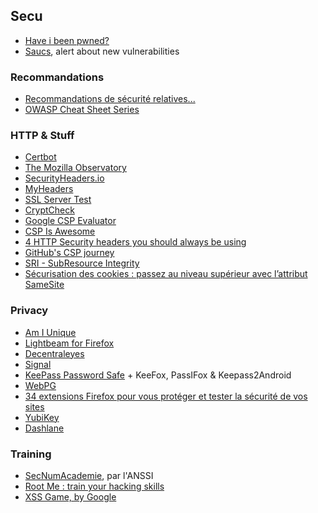 ## Secu

* [Have i been pwned?](https://haveibeenpwned.com/)
* [Saucs](https://www.saucs.com/), alert about new vulnerabilities

### Recommandations

* [Recommandations de sécurité relatives...](http://www.ssi.gouv.fr/administration/guide/recommandations-de-securite-relatives-a-un-systeme-gnulinux/)
* [OWASP Cheat Sheet Series](https://www.owasp.org/index.php/Cheat_Sheets)

### HTTP & Stuff

* [Certbot](https://certbot.eff.org/)
* [The Mozilla Observatory](https://mozilla.github.io/http-observatory-website/)
* [SecurityHeaders.io](https://securityheaders.io/)
* [MyHeaders](https://myheaders.sqreen.io/)
* [SSL Server Test](https://www.ssllabs.com/ssltest/)
* [CryptCheck](https://tls.imirhil.fr/)
* [Google CSP Evaluator](https://csp-evaluator.withgoogle.com/)
* [CSP Is Awesome](http://cspisawesome.com/)
* [4 HTTP Security headers you should always be using](http://ibuildings.nl/blog/2013/03/4-http-security-headers-you-should-always-be-using)
* [GitHub's CSP journey](http://githubengineering.com/githubs-csp-journey/)
* [SRI - SubResource Integrity](https://openweb.eu.org/articles/subresource-integrity)
* [Sécurisation des cookies : passez au niveau supérieur avec l’attribut SameSite](https://blog.dareboost.com/fr/2017/06/securisation-cookies-attribut-samesite/)

### Privacy

* [Am I Unique](https://amiunique.org/)
* [Lightbeam for Firefox](https://addons.mozilla.org/en-US/firefox/addon/lightbeam/)
* [Decentraleyes](https://addons.mozilla.org/fr/firefox/addon/decentraleyes/)
* [Signal](https://signal.org/)
* [KeePass Password Safe](http://keepass.info/) + KeeFox, PassIFox & Keepass2Android
* [WebPG](https://addons.mozilla.org/en-US/firefox/addon/webpg-firefox/)
* [34 extensions Firefox pour vous protéger et tester la sécurité de vos sites](http://korben.info/34-extensions-firefox-pour-vous-proteger-et-tester-la-securite-de-vos-sites.html)
* [YubiKey](https://en.wikipedia.org/wiki/YubiKey)
* [Dashlane](https://www.dashlane.com/)

### Training

* [SecNumAcademie](https://www.secnumacademie.gouv.fr/), par l'ANSSI
* [Root Me : train your hacking skills](https://www.root-me.org)
* [XSS Game, by Google](https://xss-game.appspot.com)

